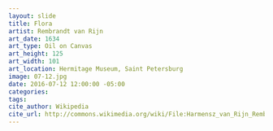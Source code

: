 ```yaml
---
layout: slide
title: Flora
artist: Rembrandt van Rijn
art_date: 1634
art_type: Oil on Canvas
art_height: 125
art_width: 101
art_location: Hermitage Museum, Saint Petersburg
image: 07-12.jpg
date: 2016-07-12 12:00:00 -05:00
categories:
tags:
cite_author: Wikipedia
cite_url: http://commons.wikimedia.org/wiki/File:Harmensz_van_Rijn_Rembrandt_-_%D0%A4%D0%BB%D0%BE%D1%80%D0%B0_-_Google_Art_Project.jpg
---
```

